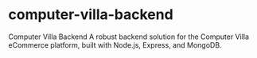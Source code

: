 # computer-villa-backend
Computer Villa Backend A robust backend solution for the Computer Villa eCommerce platform, built with Node.js, Express, and MongoDB.
